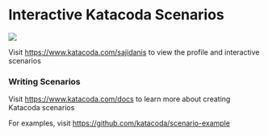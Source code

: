 # Interactive Katacoda Scenarios

[![](http://shields.katacoda.com/katacoda/sajidanis/count.svg)](https://www.katacoda.com/sajidanis "Get your profile on Katacoda.com")

Visit https://www.katacoda.com/sajidanis to view the profile and interactive scenarios

### Writing Scenarios
Visit https://www.katacoda.com/docs to learn more about creating Katacoda scenarios

For examples, visit https://github.com/katacoda/scenario-example
